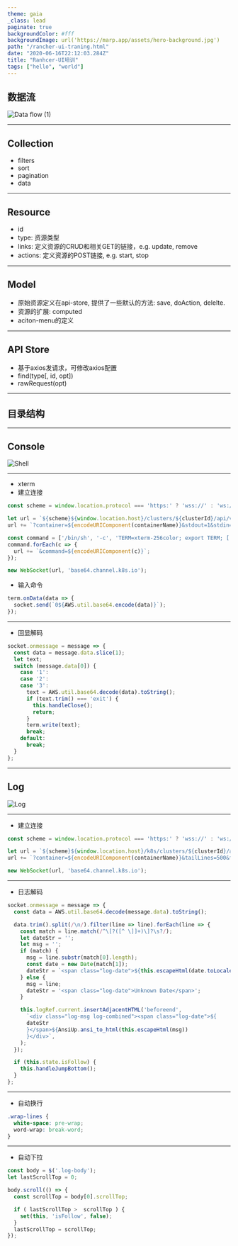 ```yaml
---
theme: gaia
_class: lead
paginate: true
backgroundColor: #fff
backgroundImage: url('https://marp.app/assets/hero-background.jpg')
path: "/rancher-ui-traning.html"
date: "2020-06-16T22:12:03.284Z"
title: "Ranhcer-UI培训"
tags: ["hello", "world"]
---
```


<!-- ![bg left:40% 80%](https://raw.githubusercontent.com/marp-team/marp/master/marp.png) -->

## **数据流**

![Data flow (1)](https://user-images.githubusercontent.com/18737885/84357983-0d813780-abf9-11ea-887c-240dc15a20eb.png)

---

## Collection

- filters
- sort
- pagination
- data

---

## Resource

- id
- type: 资源类型
- links: 定义资源的CRUD和相关GET的链接，e.g. update, remove
- actions: 定义资源的POST链接, e.g. start, stop

---

## Model

- 原始资源定义在api-store, 提供了一些默认的方法: save, doAction, delelte.
- 资源的扩展: computed
- aciton-menu的定义

---

## API Store

- 基于axios发请求，可修改axios配置
- find(type[, id, opt])
- rawRequest(opt)

---

## 目录结构

---

## Console

![Shell](https://user-images.githubusercontent.com/18737885/84458897-a6b35b00-ac98-11ea-8ce4-c34b1d67528e.png)

---

- xterm
- 建立连接

```js
const scheme = window.location.protocol === 'https:' ? 'wss://' : 'ws://';

let url = `${scheme}${window.location.host}/clusters/${clusterId}/api/v1/namespaces/${namespaceId}/pods/${podName}/exec`;
url += `?container=${encodeURIComponent(containerName)}&stdout=1&stdin=1&stderr=1&tty=1`;

const command = ['/bin/sh', '-c', 'TERM=xterm-256color; export TERM; [ -x /bin/bash ] && ([ -x /usr/bin/script ] && /usr/bin/script -q -c "/bin/bash" /dev/null || exec /bin/bash) || exec /bin/sh'];
command.forEach(c => {
  url += `&command=${encodeURIComponent(c)}`;
});

new WebSocket(url, 'base64.channel.k8s.io');
```

- 输入命令

```js
term.onData(data => {
  socket.send(`0${AWS.util.base64.encode(data)}`);
});
```

---

- 回显解码

```js
socket.onmessage = message => {
  const data = message.data.slice(1);
  let text;
  switch (message.data[0]) {
    case '1':
    case '2':
    case '3':
      text = AWS.util.base64.decode(data).toString();
      if (text.trim() === 'exit') {
        this.handleClose();
        return;
      }
      term.write(text);
      break;
    default:
      break;
  }
};
```

---

## Log

![Log](https://user-images.githubusercontent.com/18737885/84460247-0e1eda00-ac9c-11ea-9441-36d52ba6d7a3.png)

---

- 建立连接

```js
const scheme = window.location.protocol === 'https:' ? 'wss://' : 'ws://';

let url = `${scheme}${window.location.host}/k8s/clusters/${clusterId}/api/v1/namespaces/${namespaceId}/pods/${podName}/log`;
url += `?container=${encodeURIComponent(containerName)}&tailLines=500&follow=true&timestamps=true&previous=true`;

new WebSocket(url, 'base64.channel.k8s.io');
```

---

- 日志解码

```js
socket.onmessage = message => {
  const data = AWS.util.base64.decode(message.data).toString();

  data.trim().split(/\n/).filter(line => line).forEach(line => {
    const match = line.match(/^\[?([^ \]]+)\]?\s?/);
    let dateStr = '';
    let msg = '';
    if (match) {
      msg = line.substr(match[0].length);
      const date = new Date(match[1]);
      dateStr = `<span class="log-date">${this.escapeHtml(date.toLocaleDateString())} ${this.escapeHtml(date.toLocaleTimeString())}</span>`;
    } else {
      msg = line;
      dateStr = '<span class="log-date">Unknown Date</span>';
    }

    this.logRef.current.insertAdjacentHTML('beforeend',
      `<div class="log-msg log-combined"><span class="log-date">${
      dateStr
      }</span>${AnsiUp.ansi_to_html(this.escapeHtml(msg))
      }</div>`,
    );
  });

  if (this.state.isFollow) {
    this.handleJumpBottom();
  }
};
```

---

- 自动换行

```scss
.wrap-lines {
  white-space: pre-wrap;
  word-wrap: break-word;
}
```

---

- 自动下拉

```js
const body = $('.log-body');
let lastScrollTop = 0;

body.scroll(() => {
  const scrollTop = body[0].scrollTop;

  if ( lastScrollTop >  scrollTop ) {
    set(this, 'isFollow', false);
  }
  lastScrollTop = scrollTop;
});
```
